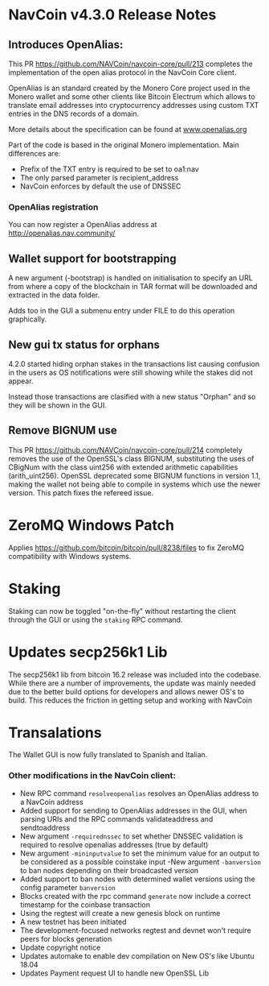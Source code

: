 # NavCoin v4.3.0 Release Notes

## Introduces OpenAlias:

This PR https://github.com/NAVCoin/navcoin-core/pull/213 completes the implementation of the open alias protocol in the NavCoin Core client.

OpenAlias is an standard created by the Monero Core project used in the Monero wallet and some other clients like Bitcoin Electrum which allows to translate email addresses into cryptocurrency addresses using custom TXT entries in the DNS records of a domain.

More details about the specification can be found at www.openalias.org

Part of the code is based in the original Monero implementation. Main differences are:

- Prefix of the TXT entry is required to be set to oa1:nav
- The only parsed parameter is recipient_address
- NavCoin enforces by default the use of DNSSEC

### OpenAlias registration
You can now register a OpenAlias address at http://openalias.nav.community/

## Wallet support for bootstrapping

A new argument (-bootstrap) is handled on initialisation to specify an URL from where a copy of the blockchain in TAR format will be downloaded and extracted in the data folder.

Adds too in the GUI a submenu entry under FILE to do this operation graphically.

## New gui tx status for orphans

4.2.0 started hiding orphan stakes in the transactions list causing confusion in the users as OS notifications were still showing while the stakes did not appear.

Instead those transactions are clasified with a new status "Orphan" and so they will be shown in the GUI.

## Remove BIGNUM use

This PR https://github.com/NAVCoin/navcoin-core/pull/214 completely removes the use of the OpenSSL's class BIGNUM, substituting the uses of CBigNum with the class uint256 with extended arithmetic capabilities (arith_uint256). OpenSSL deprecated some BIGNUM functions in version 1.1, making the wallet not being able to compile in systems which use the newer version. This patch fixes the refereed issue.

# ZeroMQ Windows Patch

Applies https://github.com/bitcoin/bitcoin/pull/8238/files to fix ZeroMQ compatibility with Windows systems.

# Staking

Staking can now be toggled "on-the-fly" without restarting the client through the GUI or using the `staking` RPC command.

# Updates secp256k1 Lib

The secp256k1 lib from bitcoin 16.2 release was included into the codebase. While there are a number of improvements, the update was mainly needed due to the better build options for developers and allows newer OS's to build. This reduces the friction in getting setup and working with NavCoin

# Transalations

The Wallet GUI is now fully translated to Spanish and Italian.

### Other modifications in the NavCoin client:

- New RPC command `resolveopenalias` resolves an OpenAlias address to a NavCoin address
- Added support for sending to OpenAlias addresses in the GUI, when parsing URIs and the RPC commands validateaddress and sendtoaddress
- New argument `-requirednssec` to set whether DNSSEC validation is required to resolve openalias addresses (true by default)
- New argument `-mininputvalue` to set the minimum value for an output to be considered as a possible coinstake input
 -New argument `-banversion` to ban nodes depending on their broadcasted version
- Added support to ban nodes with determined wallet versions using the config parameter `banversion`
- Blocks created with the rpc command `generate` now include a correct timestamp for the coinbase transaction
- Using the regtest will create a new genesis block on runtime
- A new testnet has been initiated
- The development-focused networks regtest and devnet won't require peers for blocks generation
- Update copyright notice
- Updates automake to enable dev compilation on New OS's like Ubuntu 18.04
- Updates Payment request UI to handle new OpenSSL Lib